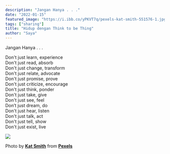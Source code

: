 ```yaml
---
description: "Jangan Hanya . . ."
date: "2022-01-15"
featured_image: "https://i.ibb.co/yPKVT7q/pexels-kat-smith-551576-1.jpg"
tags: ["sharing"]
title: "Hidup dengan Think to be Thing"
author: "Saya"
---
```


Jangan Hanya . . .

Don't just learn, experience  
Don't just read, absorb  
Don't just change, transform  
Don't just relate, advocate  
Don't just promise, prove  
Don't just criticize, encourage  
Don't just think, ponder  
Don't just take, give  
Don't just see, feel  
Don’t just dream, do  
Don't just hear, listen  
Don't just talk, act  
Don't just tell, show  
Don't just exist, live

![](https://i.ibb.co/yPKVT7q/pexels-kat-smith-551576-1.jpg)

Photo by [**Kat Smith**](https://www.pexels.com/@katlovessteve?utm_content=attributionCopyText&utm_medium=referral&utm_source=pexels) from [**Pexels**](https://www.pexels.com/photo/boy-standing-near-fence-pointing-on-the-sky-551576/?utm_content=attributionCopyText&utm_medium=referral&utm_source=pexels)
